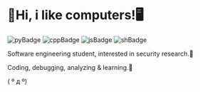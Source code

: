 # 👋Hi, i like computers!🖥️

![pyBadge](https://img.shields.io/badge/Python-blue?logo=python&logoColor=white)
![cppBadge](https://img.shields.io/badge/c%2Fc%2B%2B-blue?logo=c%2B%2B&logoColor=white)
![jsBadge](https://img.shields.io/badge/Javascript-yellow?logo=javascript&logoColor=white)
![shBadge](https://img.shields.io/badge/Shell%20script-darkgreen?logo=gnubash&logoColor=white)

Software engineering student, interested in security research.🐞

Coding, debugging, analyzing & learning.🍃

( º д º)
